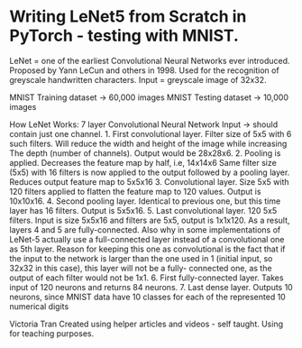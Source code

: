 #  Writing LeNet5 from Scratch in PyTorch - testing with MNIST.

 LeNet = one of the earliest Convolutional Neural Networks ever introduced.
 Proposed by Yann LeCun and others in 1998.
 Used for the recognition of greyscale handwritten characters.
 Input = greyscale image of 32x32.

 MNIST Training dataset -> 60,000 images
 MNIST Testing dataset -> 10,000 images



 How LeNet Works:
       7 layer Convolutional Neural Network
       Input -> should contain just one channel.
    1. First convolutional layer.
        Filter size of 5x5 with 6 such filters.
        Will reduce the width and height of the image while increasing
        The depth (number of channels).
        Output would be 28x28x6.
    2. Pooling is applied.
        Decreases the feature map by half, i.e, 14x14x6
        Same filter size (5x5) with 16 filters is now applied to the
        output followed by a pooling layer.
        Reduces output feature map to 5x5x16
    3. Convolutional layer.
        Size 5x5 with 120 filters applied to flatten the feature map to 120
        values.
        Output is 10x10x16.
    4. Second pooling layer.
        Identical to previous one, but this time layer has 16 filters.
        Output is 5x5x16.
    5. Last convolutional layer.
        120 5x5 filters.
        Input is size 5x5x16 and filters are 5x5, output is 1x1x120.
        As a result, layers 4 and 5 are fully-connected.
        Also why in some implementations of LeNet-5 actually use a
        full-connected layer instead of a convolutional one as 5th layer.
        Reason for keeping this one as convolutional is the fact that if
        the input to the network is larger than the one used in 1 (initial
        input, so 32x32 in this case), this layer will not be a fully-
        connected one, as the output of each filter would not be 1x1.
    6. First fully-connected layer.
        Takes input of 120 neurons and returns 84 neurons.
    7. Last dense layer.
        Outputs 10 neurons, since MNIST data have 10 classes for each
        of the represented 10 numerical digits


 Victoria Tran
 Created using helper articles and videos - self taught.
 Using for teaching purposes.
